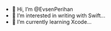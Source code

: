 - 👋 Hi, I’m @EvsenPerihan
- 👀 I’m interested in writing with Swift...
- 🌱 I’m currently learning Xcode...

<!---
EvsenPerihan/EvsenPerihan is a ✨ special ✨ repository because its `README.md` (this file) appears on your GitHub profile.
You can click the Preview link to take a look at your changes.
--->
